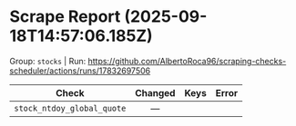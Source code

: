 # Scrape Report (2025-09-18T14:57:06.185Z)

Group: `stocks`  |  Run: https://github.com/AlbertoRoca96/scraping-checks-scheduler/actions/runs/17832697506

| Check | Changed | Keys | Error |
|---|:---:|:--|:--|
| `stock_ntdoy_global_quote` | — |  |  |
